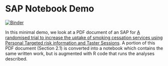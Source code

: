 # SAP Notebook Demo
[![Binder](https://mybinder.org/badge.svg)](https://mybinder.org/v2/gh/ebenmichael/sap-demo/master)


In this minimal demo, we look at a PDF document of an SAP for [A randomised trial to increase the uptake of smoking cessation services using
Personal Targeted risk information and Taster Sessions](https://www.ucl.ac.uk/start2quit/pdf_files/statistical-analysis-plan). A portion of this PDF document (Section 2.1) is converted into a notebook which contains the same written work, but is augmented with R code that runs the analyses described.
